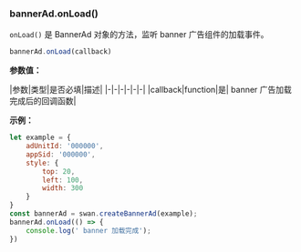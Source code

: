 ### bannerAd.onLoad()

`onLoad()` 是 BannerAd 对象的方法，监听 banner 广告组件的加载事件。

```js
bannerAd.onLoad(callback)
```
**参数值：**

|参数|类型|是否必填|描述|
|-|-|-|-|-|-|
|callback|function|是| banner 广告加载完成后的回调函数|


**示例：**

```js
let example = {
    adUnitId: '000000',
    appSid: '000000',
    style: {
        top: 20,
        left: 100,
        width: 300
    }
}
const bannerAd = swan.createBannerAd(example);
bannerAd.onLoad(() => {
    console.log(' banner 加载完成');
})

```